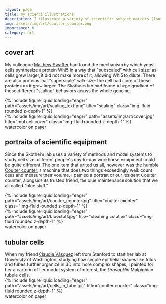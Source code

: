 ```yaml
---
layout: page
title: my science illustrations
description: I illustrate a variety of scientific subject matters (loosely defined), mostly using watercolor. here are some examples.
img: assets/img/art/coulter_counter.png
importance: 6
category: art
---
```


## cover art

My colleague <a href="https://swafferlab.co.uk/">Matthew Swaffer</a> had found the mechanism by which yeast
cells synthesize a protein Whi5 in a way that "subscaled" with cell size: as cells grew larger, it did not make more of it, allowing Whi5 to dilute. There are also proteins that "superscale" with size: the cell had more of these proteins as it grew larger. The Skotheim lab had found a large gradient of these different "scaling" behaviors across the whole genome.

<div class="row">
    <div class="col-sm mt-3 mt-md-0">
        {% include figure.liquid loading="eager" path="assets/img/art/scaling_text.png" title="scaling" class="img-fluid rounded z-depth-1" %}
    </div>
    <div class="col-sm mt-3 mt-md-0">
        {% include figure.liquid loading="eager" path="assets/img/art/cover.jpg" title="mol cell cover" class="img-fluid rounded z-depth-1" %}
    </div>
</div>
<div class="caption"> watercolor on paper </div>


## portraits of scientific equipment

Since the Skotheim lab uses a variety of methods and model systems to study cell size,
different people's day-to-day workhorse equipment could be quite different. The one
item that united us all, however, was the humble
<a href="https://en.wikipedia.org/wiki/Coulter_counter">Coulter counter</a>, a machine
that does two things exceedingly well: count cells and measure their volume. I painted
a portrait of our resident Coulter counter, alongside its trusted friend, the blue
maintenance solution that we all called "blue stuff."

<div class="row">
    <div class="col-sm-6 mt-3 mt-md-0">
        {% include figure.liquid loading="eager" path="assets/img/art/coulter_counter.jpg" title="coulter counter" class="img-fluid rounded z-depth-1" %}
    </div>
    <div class="col-sm-4 mt-3 mt-md-0">
        {% include figure.liquid loading="eager" path="assets/img/art/bluestuff.jpg" title="cleaning solution" class="img-fluid rounded z-depth-1" %}
    </div>
</div>
<div class="caption"> watercolor on paper </div>


## tubular cells

<div class="row">
  <div class="col-sm-2 mt-3 mt-md-0">
      When my friend <a href="https://sites.uw.edu/vasquezlab/">Claudia Vásquez</a> left from Stanford
      to start her lab at University of Washington, studying how simple epithelial shapes like
      folds and tubes further organize in 3D into more complex shapes, I painted for her a cartoon of her
      model system of interest, the <i>Drosophlia</i> Malpighian tubule cells.
  </div>
    <div class="col-sm-8 mt-3 mt-md-0">
        {% include figure.liquid loading="eager" path="assets/img/art/cells_in_tube.jpg" title="coulter counter" class="img-fluid rounded z-depth-1" %}
    </div>
</div>
<div class="caption"> watercolor on paper </div>
